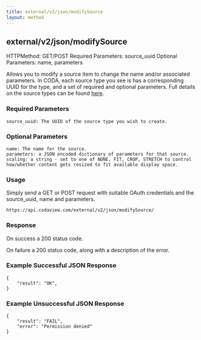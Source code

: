```yaml
---
title: external/v2/json/modifySource
layout: method
---
```

## external/v2/json/modifySource

HTTPMethod: GET/POST
Required Parameters: source_uuid
Optional Parameters: name, parameters

Allows you to modify a source item to change the name and/or associated parameters. In CODA, each source type you see is has a corresponding UUID for the type, and a set of required and optional parameters. Full details on the source types can be found [here](source-types-and-the-api).

### Required Parameters

    source_uuid: The UUID of the source type you wish to create.

### Optional Parameters

    name: The name for the source.
    parameters: a JSON encoded dictionary of parameters for that source.
    scaling: a string - set to one of NONE, FIT, CROP, STRETCH to control how/whether content gets resized to fit available display space.

### Usage

Simply send a GET or POST request with suitable OAuth credentials and the source_uuid, name and parameters.

`https://api.codaview.com/external/v2/json/modifySource/`

### Response

On success a 200 status code.

On failure a 200 status code, along with a description of the error.

### Example Successful JSON Response

    {
        "result": "OK",
    }

### Example Unsuccessful JSON Response

    {
        "result": "FAIL",
        "error": "Permission denied" 
    }
